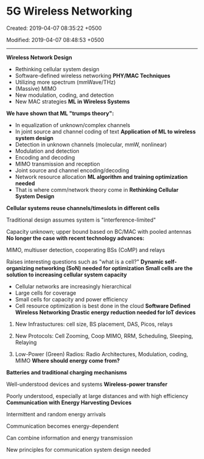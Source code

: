 # 5G Wireless Networking

Created: 2019-04-07 08:35:22 +0500

Modified: 2019-04-07 08:48:53 +0500

---

**Wireless Network Design**
-   Rethinking cellular system design
-   Software-defined wireless networking
**PHY/MAC Techniques**
-   Utilizing more spectrum (mmWave/THz)
-   (Massive) MIMO
-   New modulation, coding, and detection
-   New MAC strategies
**ML in Wireless Systems**

**We have shown that ML "trumps theory":**
-   In equalization of unknown/complex channels
-   In joint source and channel coding of text
**Application of ML to wireless system design**
-   Detection in unknown channels (molecular, mmW, nonlinear)
-   Modulation and detection
-   Encoding and decoding
-   MIMO transmission and reception
-   Joint source and channel encoding/decoding
-   Network resource allocation
**ML algorithm and training optimization needed**
-   That is where comm/network theory come in
**Rethinking Cellular System Design**

**Cellular systems reuse channels/timeslots in different cells**

Traditional design assumes system is "interference-limited"

Capacity unknown; upper bound based on BC/MAC with pooled antennas
**No longer the case with recent technology advances:**

MIMO, multiuser detection, cooperating BSs (CoMP) and relays

Raises interesting questions such as "what is a cell?"
**Dynamic self-organizing networking (SoN) needed for optimization**
**Small cells are the solution to increasing cellular system capacity**
-   Cellular networks are increasingly hierarchical
-   Large cells for coverage
-   Small cells for capacity and power efficiency
-   Cell resource optimization is best done in the cloud
**Software Defined Wireless Networking**
**Drastic energy reduction needed for IoT devices**

1.  New Infrastuctures: cell size, BS placement, DAS, Picos, relays

2.  New Protocols: Cell Zooming, Coop MIMO, RRM, Scheduling, Sleeping, Relaying

3.  Low-Power (Green) Radios: Radio Architectures, Modulation, coding, MIMO
**Where should energy come from?**

**Batteries and traditional charging mechanisms**

Well-understood devices and systems
**Wireless-power transfer**

Poorly understood, especially at large distances and with high efficiency
**Communication with Energy Harvesting Devices**

Intermittent and random energy arrivals

Communication becomes energy-dependent

Can combine information and energy transmission

New principles for communication system design needed

